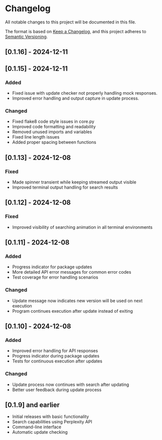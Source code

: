# Changelog

All notable changes to this project will be documented in this file.

The format is based on [Keep a Changelog](https://keepachangelog.com/en/1.0.0/),
and this project adheres to [Semantic Versioning](https://semver.org/spec/v2.0.0.html).

## [0.1.16] - 2024-12-11

## [0.1.15] - 2024-12-11

### Added
- Fixed issue with update checker not properly handling mock responses.
- Improved error handling and output capture in update process.

### Changed
- Fixed flake8 code style issues in core.py
- Improved code formatting and readability
- Removed unused imports and variables
- Fixed line length issues
- Added proper spacing between functions

## [0.1.13] - 2024-12-08

### Fixed
- Made spinner transient while keeping streamed output visible
- Improved terminal output handling for search results

## [0.1.12] - 2024-12-08

### Fixed
- Improved visibility of searching animation in all terminal environments

## [0.1.11] - 2024-12-08

### Added
- Progress indicator for package updates
- More detailed API error messages for common error codes
- Test coverage for error handling scenarios

### Changed
- Update message now indicates new version will be used on next execution
- Program continues execution after update instead of exiting

## [0.1.10] - 2024-12-08

### Added
- Improved error handling for API responses
- Progress indicator during package updates
- Tests for continuous execution after updates

### Changed
- Update process now continues with search after updating
- Better user feedback during update process

## [0.1.9] and earlier

- Initial releases with basic functionality
- Search capabilities using Perplexity API
- Command-line interface
- Automatic update checking
